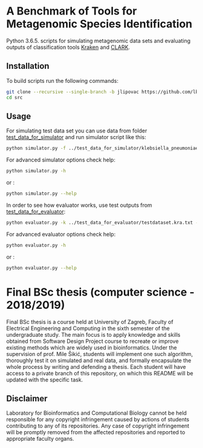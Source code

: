 # A Benchmark of Tools for Metagenomic Species Identification

Python 3.6.5. scripts for simulating metagenomic data sets and evaluating outputs of classification tools [Kraken](https://github.com/DerrickWood/kraken) and [CLARK](http://clark.cs.ucr.edu/Tool/).

## Installation

To build scripts run the following commands:

```bash
git clone --recursive --single-branch -b jlipovac https://github.com/lbcb-edu/BSc-thesis-18-19
cd src
```

## Usage

For simulating test data set you can use data from folder [test_data_for_simulator](https://drive.google.com/file/d/1P8K1lcpy46FMYSz3-A8q1YnC1zQ9mcIx/view) and run simulator script like this:

```bash
python simulator.py -f ../test_data_for_simulator/klebsiella_pneumoniae_INF125_hiseq_2000.fasta -s ../test_data_for_simulator/pantonea_agglomerans_miseq.fasta -t ../test_data_for_simulator/pseudomonas_koreensis_miseq_2_300.fasta -n ../test_data_for_simulator/human_chr.fasta 
```
For advanced simulator options check help:

```bash
python simulator.py -h
```
or :

```bash
python simulator.py --help
```

In order to see how evaluator works, use test outputs from [test_data_for_evaluator](https://drive.google.com/file/d/1t90iMjv2Rt8Sv5GD5g4E2lE6GmGoVCMT/view):

```bash
python evaluator.py -k ../test_data_for_evaluator/testdataset.kra.txt -c ../test_data_for_evaluator/clarktestdataset.csv -p ../test_data_for_evaluator/testdatasetPercentage.txt -i ../test_data_for_evaluator/testdatasetIDs.txt
```
For advanced evaluator options check help:

```bash
python evaluator.py -h
```
or :

```bash
python evaluator.py --help
```


# Final BSc thesis (computer science - 2018/2019)

Final BSc thesis is a course held at University of Zagreb, Faculty of Electrical Engineering and Computing in the sixth semester of the undergraduate study. The main focus is to apply knowledge and skills obtained from Software Design Project course to recreate or improve existing methods which are widely used in bioinformatics. Under the supervision of prof. Mile Šikić, students will implement one such algorithm, thoroughly test it on simulated and real data, and formally encapsulate the whole process by writing and defending a thesis. Each student will have access to a private branch of this repository, on which this README will be updated with the specific task.

## Disclaimer

Laboratory for Bioinformatics and Computational Biology cannot be held responsible for any copyright infringement caused by actions of students contributing to any of its repositories. Any case of copyright infringement will be promptly removed from the affected repositories and reported to appropriate faculty organs.
